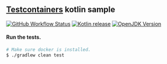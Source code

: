 ## [Testcontainers](https://www.testcontainers.org/) kotlin sample
[![GitHub Workflow Status](https://img.shields.io/github/workflow/status/sureshg/testcontainers-kotlin/Gradle%20Build?label=Build&logo=Github&style=for-the-badge)](https://github.com/sureshg/testcontainers-kotlin/actions)
[![Kotlin release](https://img.shields.io/github/release/JetBrains/kotlin.svg?label=Kotlin&logo=kotlin&style=for-the-badge)](https://github.com/JetBrains/kotlin/releases/latest)
[![OpenJDK Version](https://img.shields.io/badge/OpenJDK-Version--11-green?logo=java&style=for-the-badge&logoColor=cyan)](https://jdk.java.net/)

#### Run the tests.
```bash
# Make sure docker is installed.
$ ./gradlew clean test
```


<!-- Other samples - https://github.com/robfrank/testcontainers-examples/tree/master/src/test/kotlin/it/robfrank/testcontainers -->